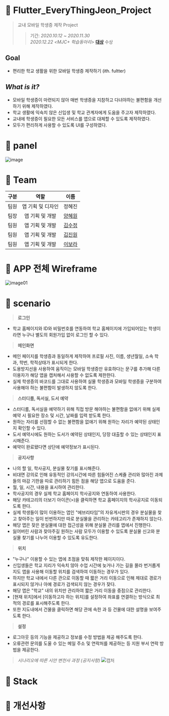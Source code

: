 # 📌 Flutter_EveryThingJeon_Project
> 교내 모바일 학생증 제작 Project
>> 기간: _2020.10.12 ~ 2020.11.30_  
>> _2020.12.22_    _<MJC+ 학습동아리>_ [**대상**](https://github.com/hhyewon/Flutter_EveryThingJeon_Project/files/6873480/MJC%2B.pdf) 수상


## Goal
- 편리한 학교 생활을 위한 모바일 학생증 제작하기 (ith. fultter)
   
## _What is it?_
- 모바일 학생증이 마련되지 않아 매번 학생증을 지참하고 다녀야하는 불편함을 개선하기 위해 제작하였다.
- 학교 생활에 익숙치 않은 신입생 및 학교 관계자에게 도움을 주고자 제작하였다.
- 교내에 학생증이 필요한 모든 서비스를 앱으로 대체할 수 있도록 제작하였다.
- 모두가 편리하게 사용할 수 있도록 UI를 구성하였다.


# 📌 panel
![image](https://user-images.githubusercontent.com/73240332/126888528-45920990-b065-4d2f-9bd1-7b3738b47af9.png)

# 📌 Team
| 구분 | 역할 | 이름 | 
| :---:| :---: | :----: |
| 팀원 | 앱 기획 및 디자인 | 정혜진 |
| 팀장 | 앱 기획 및 개발 | [양혜원](https://github.com/hhyewon) | 
| 팀원 | 앱 기획 및 개발 | [김수정](https://github.com/suzumsz) | 
| 팀원 | 앱 기획 및 개발 | [김진원](https://github.com/hdev1004) | 
| 팀원 | 앱 기획 및 개발 | [이보라](https://github.com/aroob6) | 

# 📌 APP 전체 Wireframe
![image01](https://user-images.githubusercontent.com/73240332/128563564-20f6c426-f135-444e-afa3-65a1f865cb50.png)

# 📌 scenario
> **로그인**
- 학교 홈페이지와 ID와 비밀번호를 연동하여 학교 홈페이지에 가입되어있는 학생이라면 누구나 별도의 회원가입 없이 로그인 할 수 있다.     

> **메인화면**
- 메인 페이지를 학생증과 동일하게 제작하여 프로필 사진, 이름, 생년월일, 소속 학과, 학번, 학적상태가 표시되게 한다.
- 도용방지선을 사용하여 움직이는 모바일 학생증만 유효하다는 문구를 추가해 다른 이용자가 해당 앱을 캡처해서 사용할 수 없도록 제한한다.
- 실제 학생증의 바코드를 그대로 사용하여 실물 학생증과 모바일 학생증을 구분하여 사용해야 하는 불편함이 발생하지 않도록 한다.
        
> **스터디룸, 독서실, 도서 예약**
- 스터디룸, 독서실을 예약하기 위해 직접 방문 해야하는 불편함을 없애기 위해 실제 예약 시 필요한 장소 및 시간, 날짜를 입력 받도록 한다. 
- 원하는 자리를 선점할 수 없는 불편함을 없애기 위해 원하는 자리가 예약된 상태인지 확인할 수 있다.
- 도서 예약시에도 원하는 도서가 예약된 상태인지, 당장 대출할 수 있는 상태인지 표시해준다.
- 예약이 완료됐다면 상단에 예약정보가 표시된다.

> **공지사항**
- 나의 할 일, 학사공지, 분실물 찾기를 표시해준다.
- 비대면 강의로 인해 유동적인 강의시간에 따른 힘들어진 스케쥴 관리와 많아진 과제들의 마감 기한을 따로 관리하기 힘든 점을 해당 앱으로 도움을 준다.
- 월, 일, 시간, 내용을 표시하여 관리한다.
- 학사공지의 경우 실제 학교 홈페이지 학사공지와 연동하여 사용한다. 
- 해당 카테고리의 더보기 아이콘(>)을 클릭하면 학교 홈페이지의 학사공지로 이동되도록 한다.
- 실제 학생들이 많이 이용하는 앱인 "에브리타임"의 자유게시판의 경우 분실물을 찾고 찾아주는 일이 빈번하지만 따로 분실물을 관리하는 카테고리가 존재하지 않는다.
- 해당 앱은 잦은 분실물에 대한 접근성을 위해 분실물 관리를 앱에서 진행한다.
- 잃어버린 사람과 찾아주길 원하는 사람 모두가 이용할 수 있도록 분실물 신고와 분실물 찾기를 나누어 이용할 수 있도록 유도한다.

> **위치**
- "누구나" 이용할 수 있는 앱에 초점을 맞춰 제작한 페이지이다.
- 신입생들은 학교 지리가 익숙치 않아 수업 시간에 늦거나 가는 길을 몰라 번거롭게 지도 앱을 사용해 이동할 위치를 검색하여 이동하는 경우가 있다.
- 하지만 학교 내에서 다른 관으로 이동할 때 짧은 거리 이동으로 인해 제대로 경로가 표시되지 않거나 아예 경로가 검색되지 않는 경우가 잦다.
- 해당 앱은 "학교" 내의 위치만 관리하여 짧은 거리 이동을 중점으로 관리한다. 
- [현재 위치]에서 [이동하고자 하는 위치]를 설정하여 좌표를 연결하는 방식으로 최적의 경로를 표시해주도록 한다.
- 또한 지도내에서 건물을 클릭하면 해당 관에 속한 과 등 건물에 대한 설명을 보여주도록 한다.

>**설정**
- 로그아웃 등의 기능을 제공하고 정보를 수정 방법을 제공 해주도록 한다.
- 오류관련 문의를 도울 수 있는 메일 주소 및 연락처를 제공하는 등 지원 부서 연락 방법을 제공한다.     
 
 
> _시나리오에 따른 시안 변천사 과정 (공지사항)_
![캡처](https://user-images.githubusercontent.com/73240332/128563469-5f900a97-1b66-4299-83a1-aa18d7a83ceb.PNG)


# 📌 Stack

# 📌 개선사항
